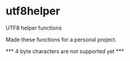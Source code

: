 # utf8helper
UTF8 helper functions

Made these functions for a personal project.

*** 4 byte characters are not supported yet ***
